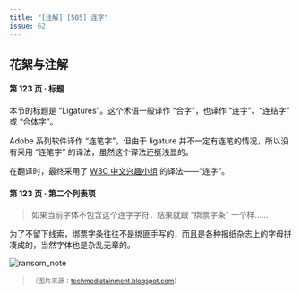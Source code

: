 ```yaml
---
title: "[注解] [505] 连字"
issue: 62
---
```


## 花絮与注解

#### 第 123 页 ‧ 标题

本节的标题是 “Ligatures”。这个术语一般译作 “合字”，也译作 “连字”、“连结字” 或 “合体字”。

Adobe 系列软件译作 “连笔字”。但由于 ligature 并不一定有连笔的情况，所以没有采用 “连笔字” 的译法，虽然这个译法还挺浅显的。

在翻译时，最终采用了 [W3C 中文兴趣小组](https://www.w3.org/html/ig/zh/wiki/CSS3%E5%AD%97%E4%BD%93%E6%A8%A1%E5%9D%97#.E8.BF.9E.E5.AD.97.EF.BC.9A.E2.80.98font-variant-ligatures.E2.80.99.E5.B1.9E.E6.80.A7) 的译法——“连字”。

#### 第 123 页 ‧ 第二个列表项

> 如果当前字体不包含这个连字字符，结果就跟 “绑票字条” 一个样……

为了不留下线索，绑票字条往往不是绑匪手写的，而且是各种报纸杂志上的字母拼凑成的，当然字体也是杂乱无章的。

![ransom_note](https://cloud.githubusercontent.com/assets/1231359/22731226/dce6ff78-ee24-11e6-85db-4b7bc4f48b52.jpg)

> <sup>（图片来源：[techmediatainment.blogspot.com](http://techmediatainment.blogspot.com/2013/03/the-end-of-newspapers-threatens.html)）</sup>
